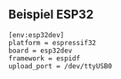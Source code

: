 ## Beispiel ESP32
```
[env:esp32dev]
platform = espressif32
board = esp32dev
framework = espidf
upload_port = /dev/ttyUSB0
```